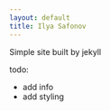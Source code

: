 ```yaml
---
layout: default
title: Ilya Safonov
---
```


Simple site built by jekyll

todo:
- add info
- add styling  
